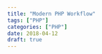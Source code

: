 ```yaml
---
title: "Modern PHP Workflow"
tags: ["PHP"]
categories: ["PHP"]
date: 2018-04-12
draft: true
---
```

